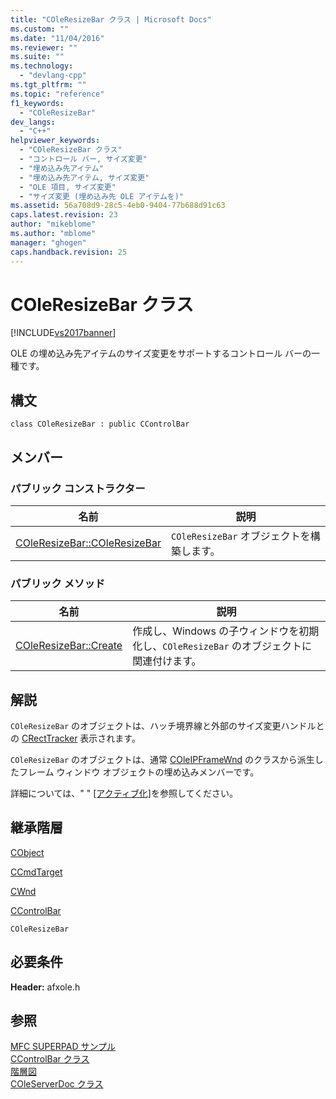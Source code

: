 ```yaml
---
title: "COleResizeBar クラス | Microsoft Docs"
ms.custom: ""
ms.date: "11/04/2016"
ms.reviewer: ""
ms.suite: ""
ms.technology: 
  - "devlang-cpp"
ms.tgt_pltfrm: ""
ms.topic: "reference"
f1_keywords: 
  - "COleResizeBar"
dev_langs: 
  - "C++"
helpviewer_keywords: 
  - "COleResizeBar クラス"
  - "コントロール バー, サイズ変更"
  - "埋め込み先アイテム"
  - "埋め込み先アイテム, サイズ変更"
  - "OLE 項目, サイズ変更"
  - "サイズ変更 (埋め込み先 OLE アイテムを)"
ms.assetid: 56a708d9-28c5-4eb0-9404-77b688d91c63
caps.latest.revision: 23
author: "mikeblome"
ms.author: "mblome"
manager: "ghogen"
caps.handback.revision: 25
---
```

# COleResizeBar クラス
[!INCLUDE[vs2017banner](../../assembler/inline/includes/vs2017banner.md)]

OLE の埋め込み先アイテムのサイズ変更をサポートするコントロール バーの一種です。  
  
## 構文  
  
```  
class COleResizeBar : public CControlBar  
```  
  
## メンバー  
  
### パブリック コンストラクター  
  
|名前|説明|  
|--------|--------|  
|[COleResizeBar::COleResizeBar](../Topic/COleResizeBar::COleResizeBar.md)|`COleResizeBar` オブジェクトを構築します。|  
  
### パブリック メソッド  
  
|名前|説明|  
|--------|--------|  
|[COleResizeBar::Create](../Topic/COleResizeBar::Create.md)|作成し、Windows の子ウィンドウを初期化し、`COleResizeBar` のオブジェクトに関連付けます。|  
  
## 解説  
 `COleResizeBar` のオブジェクトは、ハッチ境界線と外部のサイズ変更ハンドルとの [CRectTracker](../../mfc/reference/crecttracker-class.md) 表示されます。  
  
 `COleResizeBar` のオブジェクトは、通常 [COleIPFrameWnd](../../mfc/reference/coleipframewnd-class.md) のクラスから派生したフレーム ウィンドウ オブジェクトの埋め込みメンバーです。  
  
 詳細については、" " [&#91;アクティブ化&#93;](../../mfc/activation-cpp.md)を参照してください。  
  
## 継承階層  
 [CObject](../Topic/CObject%20Class.md)  
  
 [CCmdTarget](../Topic/CCmdTarget%20Class.md)  
  
 [CWnd](../Topic/CWnd%20Class.md)  
  
 [CControlBar](../../mfc/reference/ccontrolbar-class.md)  
  
 `COleResizeBar`  
  
## 必要条件  
 **Header:** afxole.h  
  
## 参照  
 [MFC SUPERPAD サンプル](../../top/visual-cpp-samples.md)   
 [CControlBar クラス](../../mfc/reference/ccontrolbar-class.md)   
 [階層図](../../mfc/hierarchy-chart.md)   
 [COleServerDoc クラス](../Topic/COleServerDoc%20Class.md)